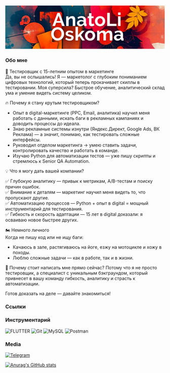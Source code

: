 ![Header](https://github.com/aoscoma/aoscoma/blob/main/assets/AnatoLi-Oskoma.jpg)

### Обо мне

🚀 Тестировщик с 15-летним опытом в маркетинге  
Да, вы не ослышались! Я — маркетолог с глубоким пониманием цифровых технологий, который теперь прокачивает скиллы в тестировании. Моя суперсила? Быстрое обучение, аналитический склад ума и умение видеть систему целиком.  

🔥 Почему я стану крутым тестировщиком? 
- Опыт в digital-маркетинге (PPC, Email, аналитика) научил меня работать с данными, искать баги в рекламных кампаниях и доводить процессы до идеала.  
- Знаю рекламные системы изнутри (Яндекс.Директ, Google Ads, ВК Реклама) — а значит, понимаю, как тестировать сложные интерфейсы.  
- Руководил отделом маркетинга → умею ставить задачи, контролировать качество и работать в команде.  
- Изучаю Python для автоматизации тестов — уже пишу скрипты и стремлюсь к Senior QA Automation.  

💡 Что я могу дать вашей компании?

✅ Глубокую аналитику — привык к метрикам, A/B-тестам и поиску причин ошибок.  
✅ Внимание к деталям — маркетинг научил меня видеть то, что пропускают другие.  
✅ Автоматизацию процессов — Python + опыт в digital = мощный инструментарий для тестирования.  
✅ Гибкость и скорость адаптации — 15 лет в digital доказали: я осваиваю новое быстрее других.  

🏍️ Немного личного  
Когда не пишу код или не ищу баги:  
- Качаюсь в зале, растягиваюсь на йоге, езжу на мотоцикле и хожу в походы.  
- Люблю сложные задачи — как в работе, так и в жизни.  

📩 Почему стоит написать мне прямо сейчас? 
Потому что я не просто тестировщик, а специалист с уникальным бэкграундом, который привнесет в вашу команду гибкость, аналитику и страсть к автоматизации.  

Готов доказать на деле — давайте знакомиться!

### Ссылки


### Инструментарий

![FLUTTER](https://img.shields.io/badge/Python%20-%20black?style=for-the-badge&logo=python&logocolor=46D1FD)
![Git](https://img.shields.io/badge/Git%20-%20black?style=for-the-badge&logo=Git&logocolor=46D1FD)
![MySQL](https://img.shields.io/badge/MySQL%20-%20black?style=for-the-badge&logo=MySQL&logocolor=FFFFFF)
![Postman](https://img.shields.io/badge/Postman%20-%20black?style=for-the-badge&logo=Postman&logocolor=46D1FD)

### Media

[![Telegram](https://img.shields.io/badge/-telegram-090909?style=for-the-badge&logo=telegram&logocolor=FF0000)](https://t.me/aoscoma)

[![Anurag's GitHub stats](https://github-readme-stats.vercel.app/api?username=aoscoma)](https://github.com/anuraghazra/github-readme-stats)

